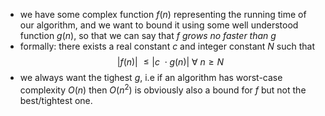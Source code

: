 - we have some complex function $f(n)$ representing the running time of our algorithm, and we want to bound it using some well understood function $g(n)$, so that we can say that *$f$ grows no faster than $g$*
- formally: there exists a real constant $c$ and integer constant $N$ such that $$|f(n)| \ \leq|c \ \cdot g(n)|
\  \forall \  n \geq N$$
- we always want the tighest $g$, i.e if an algorithm has worst-case complexity $O(n)$ then $O(n^2)$ is obviously also a bound for $f$ but not the best/tightest one.